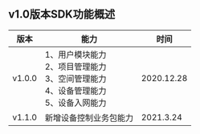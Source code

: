 ## v1.0版本SDK功能概述

| 版本 | 能力 |  时间    |
| ---- | ---- | ---- |
| v1.0.0 | 1、用户模块能力<br />2、项目管理能力<br />3、空间管理能力<br />4、设备管理能力<br />5、设备入网能力 | 2020.12.28 |
| v1.1.0 | 新增设备控制业务包能力 | 2021.3.24 |

